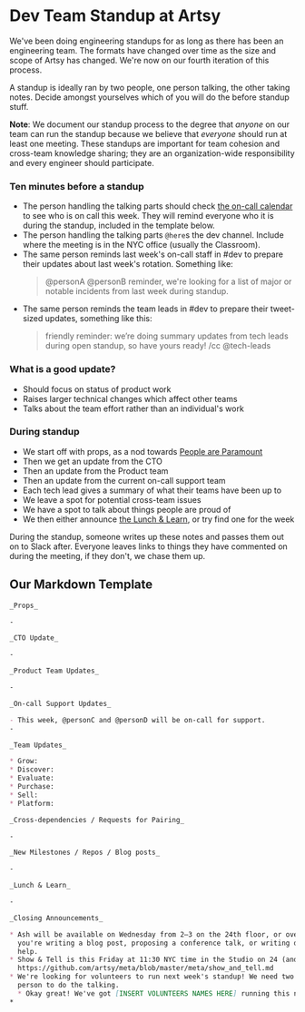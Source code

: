 # Dev Team Standup at Artsy

We've been doing engineering standups for as long as there has been an engineering team. The formats have changed over
time as the size and scope of Artsy has changed. We're now on our fourth iteration of this process.

A standup is ideally ran by two people, one person talking, the other taking notes. Decide amongst yourselves which of
you will do the before standup stuff.

**Note**: We document our standup process to the degree that _anyone_ on our team can run the standup because we believe
that _everyone_ should run at least one meeting. These standups are important for team cohesion and cross-team knowledge
sharing; they are an organization-wide responsibility and every engineer should participate.

### Ten minutes before a standup

* The person handling the talking parts should check [the on-call calendar](https://calendar.google.com/calendar/embed?src=artsymail.com_nolej2muchgbpne9etkf7qfet8%40group.calendar.google.com&ctz=America%2FNew_York) to see who is on call this week. They will remind everyone who it is during the standup, included in the template below.
* The person handling the talking parts `@here`s the dev channel. Include where the meeting is in the NYC office
  (usually the Classroom).
* The same person reminds last week's on-call staff in #dev to prepare their updates about last week's rotation. Something like:
  > @personA @personB reminder, we're looking for a list of major or notable incidents from last week during standup.
* The same person reminds the team leads in #dev to prepare their tweet-sized updates, something like this:
  > friendly reminder: we’re doing summary updates from tech leads during open standup, so have yours ready! 
  > /cc @tech-leads

### What is a good update?

* Should focus on status of product work
* Raises larger technical changes which affect other teams
* Talks about the team effort rather than an individual's work

### During standup

* We start off with props, as a nod towards [People are Paramount][pplp]
* Then we get an update from the CTO
* Then an update from the Product team
* Then an update from the current on-call support team
* Each tech lead gives a summary of what their teams have been up to
* We leave a spot for potential cross-team issues
* We have a spot to talk about things people are proud of
* We then either announce [the Lunch & Learn][ll], or try find one for the week

During the standup, someone writes up these notes and passes them out on to Slack after. Everyone leaves links to things
they have commented on during the meeting, if they don't, we chase them up.

## Our Markdown Template

```md
_Props_

-

_CTO Update_

-

_Product Team Updates_

-

_On-call Support Updates_

- This week, @personC and @personD will be on-call for support.
-

_Team Updates_

* Grow:
* Discover:
* Evaluate:
* Purchase:
* Sell:
* Platform:

_Cross-dependencies / Requests for Pairing_

-

_New Milestones / Repos / Blog posts_

-

_Lunch & Learn_

-

_Closing Announcements_

* Ash will be available on Wednesday from 2–3 on the 24th floor, or over Slack, to assist with writing projects. If
  you're writing a blog post, proposing a conference talk, or writing documentation, this is where you can come for
  help.
* Show & Tell is this Friday at 11:30 NYC time in the Studio on 24 (and over Zoom). See the docs for more info:
  https://github.com/artsy/meta/blob/master/meta/show_and_tell.md
* We're looking for volunteers to run next week's standup! We need two volunteers: one person to take notes and one
  person to do the talking.
  * Okay great! We've got [INSERT VOLUNTEERS NAMES HERE] running this next week.
*
```

[pplp]: https://github.com/artsy/meta/blob/master/meta/what_is_artsy.md#people-are-paramount
[ll]: https://github.com/artsy/meta/blob/master/meta/lunch_and_learn.md
